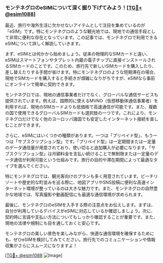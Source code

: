 ### モンテネグロのeSIMについて深く掘り下げてみよう！[[TG💪+ @esim1088](https://t.me/s/esim1088)]

最近、旅行や海外生活に欠かせないアイテムとして注目を集めているのが「eSIM」です。特にモンテネグロのような観光地では、現地での通信手段として非常に便利な存在となっています。この記事では、モンテネグロで利用できるeSIMについて詳しく解説していきます。

まず、eSIMとは何かから始めましょう。従来の物理的なSIMカードと違い、eSIMはスマートフォンやタブレット内蔵の電子チップに直接インストールされるSIMカードのことです。このため、旅行先で新しいSIMカードを購入したり、差し替えたりする手間が省けます。特にモンテネグロのような短期滞在の場合、現地でSIMカードを購入すると手続きが煩雑になりがちですが、eSIMなら事前にオンラインで簡単に契約できます。

モンテネグロでは、現地の通信事業者だけでなく、グローバルな通信サービスも提供されています。例えば、国際的に使えるMVNO（仮想移動体通信事業者）を利用すれば、現地のSIMカードよりも低価格で高速通信が可能です。また、複数の国で使用できるグローバルSIMカードも選択肢の一つです。これにより、モンテネグロだけでなく他のヨーロッパ諸国でも安定したインターネット接続を楽しむことができます。

さらに、eSIMにはいくつかの種類があります。一つは「プリペイド型」、もう一つは「サブスクリプション型」です。「プリペイド型」は一定期間または一定量のデータ通信量が用意されており、使い切ると追加購入が必要になります。「サブスクリプション型」は月額料金を支払い続けることで無制限または一定量のデータ通信が利用可能という仕組みです。旅行の目的や滞在期間によって最適なタイプを選んでください。

特にモンテネグロでは、観光客向けのプランも多く用意されています。ビーチリゾートや歴史的な町並みを巡る際に、地図アプリやSNS投稿に便利な高速インターネット環境が整っているのは大きな魅力です。また、モンテネグロの自然豊かな地域では、写真撮影や動画配信にも最適な通信環境が求められます。

最後に、モンテネグロのeSIMを入手する際の注意点をお伝えします。まずは、自分が利用しているデバイスがeSIMに対応しているか確認しましょう。次に、契約時に言語や支払い方法についてもしっかり確認することが重要です。また、現地の法律や規制にも目を通しておくと安心です。

モンテネグロの美しい景色を楽しみながら、快適な通信環境を確保するためにも、ぜひeSIMを検討してみてください。旅行先でのコミュニケーションや情報収集がさらにスムーズになりますよ！

[[TG💪+ @esim1088](https://t.me/s/esim1088) ![Image](https://i.postimg.cc/Y0z9fWf4/image.png)]